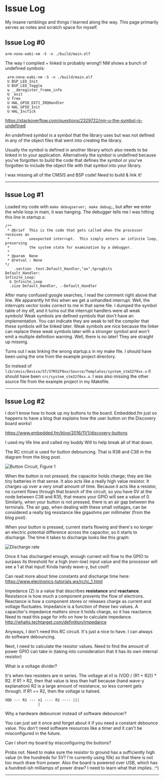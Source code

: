 # Issue Log

My insane ramblings and things I learned along the way. This page primarily serves as notes and scratch space for myself.

## Issue Log #0

    arm-none-eabi-nm -S -n ./build/main.elf

The way I compiled + linked is probably wrong!! NM shows a bunch of undefined symbols:

     arm-none-eabi-nm -S -n ./build/main.elf
     U BSP_LED_Init
     U BSP_LED_Toggle
     w __deregister_frame_info
     U _exit
     U free
     U HAL_GPIO_EXTI_IRQHandler
     U HAL_GPIO_Init
     U HAL_IncTick


https://stackoverflow.com/questions/2329722/nm-u-the-symbol-is-undefined

An undefined symbol is a symbol that the library uses but was not defined in any of the object files that went into creating the library.

Usually the symbol is defined in another library which also needs to be linked in to your application. Alternatively the symbol is undefined because you've forgotten to build the code that defines the symbol or you've forgotten to include the object file with that symbol into your library.

I was missing all of the CMSIS and BSP code! Need to build & link it!

------------

## Issue Log #1

Loaded my code with `make debugserver; make debug;`, but after we enter the while loop in main, it was hanging. The debugger tells me I was hitting this line in startup.s:

    /**
     * @brief  This is the code that gets called when the processor receives an
     *         unexpected interrupt.  This simply enters an infinite loop, preserving
     *         the system state for examination by a debugger.
     *
     * @param  None
     * @retval : None
    */
        .section .text.Default_Handler,"ax",%progbits
    Default_Handler:
    Infinite_Loop:
      b Infinite_Loop
      .size Default_Handler, .-Default_Handler

After many confused google searches, I read the comment right above that line. We apparently hit this when we get a unhandled interrupt. Well, the interrupts vector looks correct to me in that same file. I dumped the symbol table of my elf, and it turns out the interrupt handlers were all weak symbols! Weak symbols are defined symbols that don't have an implementation. You can indicate they are weak to tell the compiler that these symbols will be linked later. Weak symbols are nice because the linker can replace these weak symbols later with a stronger symbol and won't emit a multiple definition warning. Well, there is no later! They are straight up missing.

Turns out I was linking the wrong startup.s in my make file. I should have been using the one from the example project directory.

So instead of `lib/cmsis/Device/ST/STM32F0xx/Source/Templates/system_stm32f0xx.o` it should have been `src/system_stm32f0xx.o`. I was also missing the other source file from the example project in my Makefile.

------------

## Issue Log #2

I don't know how to hook up my buttons to the board. Embedded.fm just so happens to have a blog that explains how the user button on the Discovery board works!

https://www.embedded.fm/blog/2016/11/1/discovery-buttons

I used my life line and called my buddy Will to help break all of that down.

The RC circuit is used for button debouncing. That is R38 and C38 in the diagram from the blog post.

![Button Circuit, Figure 1](https://static1.squarespace.com/static/50834ba9c4aa1a31c651078b/t/581971e3bebafb322e6504f4/1478062576062/?format=500w)

When the button is not pressed, the capacitor holds charge; they are like tiny batteries in that sense. It also acts like a really high value resistor. It charges up over a very small amount of time. Because it acts like a resistor, no current flows through that branch of the circuit, so you have 0V at the node between C38 and R35, that means your GPIO will see a value of 0. Similarly, when your button is not pressed, there is an air gap between the terminals. The air gap, when dealing with these small voltages, can be considered a really big resistance like gigaohms per millimeter (from the blog post).

When your button is pressed, current starts flowing and there's no longer an electric potential difference across the capacitor, so it starts to discharge. The time it takes to discharge looks like this graph:

![Discharge rate](https://cdn.miniphysics.com/wp-content/uploads/2015/01/RC-charging-and-discharging.jpg)

Once it has discharged enough, enough current will flow to the GPIO to surpass its threshold for a high (non-low) input value and the processor will see a 1 at that input! Kinda handy wave-y, but cool!!

Can read more about time constants and discharge time here: https://www.electronics-tutorials.ws/rc/rc_1.html

Impedance (Z) is a value that describes __resistance__ and __reactance__. Resistance is how much a component prevents the flow of electrons. Reactance is how a component stores or releases charge as current and voltage fluctuates. Impedance is a function of these two values. A capacitor's impedance matters since it holds charge, so it has reactance. Need to read this page for info on how to calculate impedance. http://whatis.techtarget.com/definition/impedance

Anyways, I don't need this RC circuit. It's just a nice to have. I can always do software debouncing.

Next, I need to calculate the resistor values. Need to find the amount of power GPIO can take in (taking into consideration that it has its own internal resistor)

What is a voltage divider?

It's when two resisters are in series. The voltage at n1 is (VDD / (R1 + R2)) * R2. If R1 > R2, then that value is less than half because (hand wave-y explanation) R2 is a large amount of resistance, so less current gets through. If R1 == R2, then the voltage is halved.

    VDD --- R1 --- n1 ---- R2 ---- |||
                   |

Why a hardware debouncer instead of software debouncer?

You can just set it once and forget about it if you need a constant debounce value. You don't need software resources like a timer and it can't be misconfigured in the future.

Can I short my board by misconfiguring the buttons?

Probs not. Need to make sure the resistor to ground has a sufficiently high value (in the hundreds for 5V? I'm currently using 10k) so that there is not too much draw from power. Also the board is powered over USB, which has a hundred-ish milliamps of power draw? I need to learn what that implies. :^)

------------

